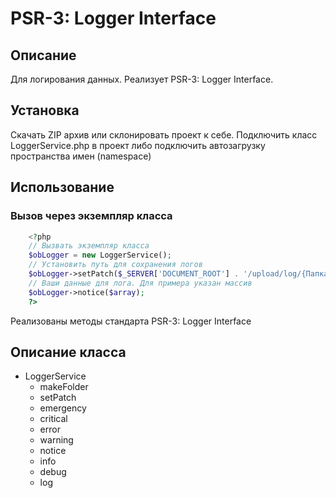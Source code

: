 # PSR-3: Logger Interface

<h2> Описание </h2>
<p>
  Для логирования данных. Реализует PSR-3: Logger Interface.
</p>
<h2>Установка</h2>

<p>
Скачать ZIP архив или склонировать проект к себе. Подключить класс LoggerService.php в проект либо подключить автозагрузку пространства имен (namespace)
</p>

<h2>Использование</h2>

### Вызов через экземпляр класса

```php
    <?php 
    // Вызвать экземпляр класса
    $obLogger = new LoggerService();
    // Установить путь для сохранения логов
    $obLogger->setPatch($_SERVER['DOCUMENT_ROOT'] . '/upload/log/{Папка_при_желании}');
    // Ваши данные для лога. Для примера указан массив
    $obLogger->notice($array); 
    ?>
```

Реализованы методы стандарта PSR-3: Logger Interface


## Описание класса
- LoggerService
    - makeFolder
    - setPatch
    - emergency
    - critical
    - error
    - warning
    - notice
    - info
    - debug
    - log
